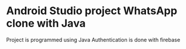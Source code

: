 # Android Studio project WhatsApp clone with Java
Project is programmed using Java
Authentication is done with firebase